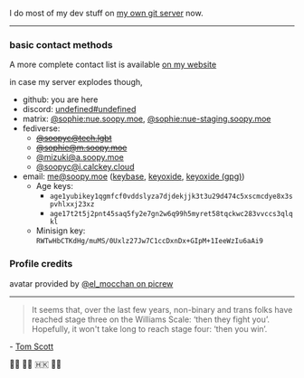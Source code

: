 I do most of my dev stuff on [my own git server](https://patchy.soopy.moe) now.
<hr>

### basic contact methods
A more complete contact list is available [on my website](https://soopy.moe/about)

in case my server explodes though,

- github: you are here
- discord: [undefined#undefined](https://discord.com/users/397029587965575170)
- matrix: [@sophie:nue.soopy.moe](https://matrix.to/#/@sophie:nue.soopy.moe), [@sophie:nue-staging.soopy.moe](https://matrix.to/#/@sophie:nue-staging.soopy.moe)
- fediverse: 
  - ~~[@soopyc@tech.lgbt](https://tech.lgbt/@soopyc)~~ 
  - ~~[@sophie@m.soopy.moe](https://m.soopy.moe/@sophie)~~
  - [@mizuki@a.soopy.moe](https://a.soopy.moe/mizuki)
  - [@soopyc@i.calckey.cloud](https://i.calckey.cloud/@soopyc)
- email: me@soopy.moe
  ([keybase](https://keybase.io/kcomain),
  [keyoxide](https://keyoxide.org/aspe%3Akeyoxide.org%3A5VATYUSIE6DC5CPWEYTRSUSUXI),
  [keyoxide (gpg)](https://keyoxide.org/hkp/me%40soopy.moe))
  - Age keys:
    - `age1yubikey1qgmfcf0vddslyza7djdekjjk3t3u29d474c5xscmcdye8x3spvhlxxj23xz`
    - `age17t2t5j2pnt45saq5fy2e7gn2w6q99h5myret58tqckwc283vvccs3qlqkl`
  - Minisign key: `RWTwHbCTKdHg/muMS/0Uxlz27Jw7C1ccDxnDx+GIpM+1IeeWzIu6aAi9`

### Profile credits
avatar provided by [@el_mocchan on picrew](https://picrew.me/en/image_maker/1497656)

<hr />

> It seems that, over the last few years, non-binary and trans folks have reached stage three on the Williams Scale: 
> ‘then they fight you’. Hopefully, it won't take long to reach stage four: ‘then you win’.

\- [Tom Scott](https://www.tomscott.com/gender-neutral-pronouns/)

🏳️‍🌈 🏳️‍⚧️ 🇭🇰 💙💛
